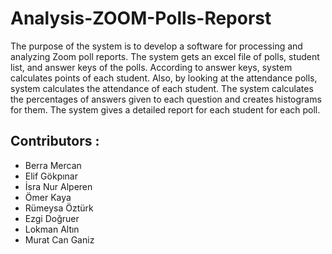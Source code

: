 # Analysis-ZOOM-Polls-Reporst
The purpose of the system is to develop a software for processing and analyzing
Zoom poll reports. The system gets an excel file of polls, student list, and answer keys
of the polls. According to answer keys, system calculates points of each student. Also,
by looking at the attendance polls, system calculates the attendance of each student.
The system calculates the percentages of answers given to each question and creates
histograms for them. The system gives a detailed report for each student for each
poll.


## Contributors :
- Berra Mercan
- Elif Gökpınar
- İsra Nur Alperen
- Ömer Kaya
- Rümeysa Öztürk
- Ezgi Doğruer
- Lokman Altın
- Murat Can Ganiz
